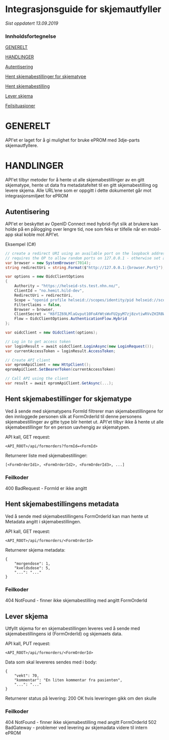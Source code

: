 
# Integrasjonsguide for skjemautfyller

*Sist oppdatert 13.09.2019*

### Innholdsfortegnelse

[GENERELT](#generelt)

[HANDLINGER](#handlinger)

[Autentisering](#autentisering)

[Hent skjemabestillinger for skjematype](#hent-skjemabestillinger-for-skjematype)

[Hent skjemabestilling](#hent-skjemabestilling)

[Lever skjema](#lever-skjema)

[Feilsituasjoner](#feilsituasjoner)



# GENERELT
API'et er laget for å gi mulighet for bruke ePROM med 3dje-parts skjemautfyllere. 


# HANDLINGER
API'et tilbyr metoder for å hente ut alle skjemabestillinger av en gitt skjematype, hente ut data fra metadatafeltet til en gitt skjemabestilling og levere skjema.
Alle URL’ene som er oppgitt i dette dokumentet går mot integrasjonsmiljøet for ePROM

## Autentisering
API'et er beskyttet av OpenID Connect med hybrid-flyt slik at brukere kan holde på en pålogging over lengre tid, noe som feks er tilfelle når en mobil-app skal koble mot API'et.

Eksempel (C#)
```cs
// create a redirect URI using an available port on the loopback address.
// requires the OP to allow random ports on 127.0.0.1 - otherwise set a static port
var browser = new SystemBrowser(7014);
string redirectUri = string.Format($"http://127.0.0.1:{browser.Port}");

var options = new OidcClientOptions
{
    Authority = "https://helseid-sts.test.nhn.no/",
    ClientId = "no.hemit.hild-dev",
    RedirectUri = redirectUri,
    Scope = "openid profile helseid://scopes/identity/pid helseid://scopes/identity/security_level hemit/hild-dev/*",
    FilterClaims = false,
    Browser = browser,
    ClientSecret = "K6fIZ69LMlaGvput10FoAYWtsWvFU2pyM7zj8zvtiwRVvZHIR8WBU5j6Gc46kN8v",
    Flow = OidcClientOptions.AuthenticationFlow.Hybrid
};

var oidcClient = new OidcClient(options);

// Log in to get access token
var loginResult = await oidcClient.LoginAsync(new LoginRequest());
var currentAccessToken = loginResult.AccessToken;

// Create API client
var epromApiClient = new HttpClient();
epromApiClient.SetBearerToken(currentAccessToken)

// Call API using the client
var result = await epromApiClient.GetAsync(...);
```

## Hent skjemabestillinger for skjematype
Ved å sende med skjematypens FormId filtrerer man skjemabestillingene for den innloggede personen slik at FormOrderId til denne personens skjemabestillinger av gitte type blir hentet ut. API'et tilbyr ikke å hente ut alle skjemabestillinger for en person uavhengig av skjematypen.

API kall, GET request:
```
<API_ROOT>/api/formorders?formId=<FormId>
```

Returnerer liste med skjemabestillinger:
```
[<FormOrderId1>, <FormOrderId2>, <FormOrderId3>, ...]
```

### Feilkoder
400 BadRequest - FormId er ikke angitt

## Hent skjemabestillingens metadata
Ved å sende med skjemabestillingens FormOrderId kan man hente ut Metadata angitt i skjemabestillingen.

API kall, GET request:
```
<API_ROOT>/api/formorders/<FormOrderId>
```

Returnerer skjema metadata:
```
{
    "morgendose": 1,
    "kveldsdose": 5,
    "...": "..."
}
```

### Feilkoder
404 NotFound - finner ikke skjemabestilling med angitt FormOrderId

## Lever skjema
Utfyllt skjema for en skjemabestillingen leveres ved å sende med skjemabestillingens id (FormOrderId) og skjemaets data.

API kall, PUT request:

```
<API_ROOT>/api/formorders/<FormOrderId>
```

Data som skal levereres sendes med i body:
```
{
    "vekt": 70,
    "kommentar": "En liten kommentar fra pasienten",
    "...": "..."
}
```

Returnerer status på levering:
200 OK hvis leveringen gikk om den skulle

### Feilkoder
404 NotFound - finner ikke skjemabestilling med angitt FormOrderId
502 BadGateway - problemer ved levering av skjemadata videre til intern ePROM
